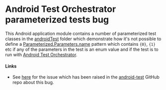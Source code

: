 # Android Test Orchestrator parameterized tests bug

This Android application module contains a number of parameterized test classes in the [androidTest](src/androidTest/java) folder
which demonstrate how it's not possible to define a [Parameterized.Parameters.name](https://junit.org/junit4/javadoc/4.13/org/junit/runners/Parameterized.Parameters.html#name) pattern
which contains `{0}`, `{1}` etc if any of the parameters in the test is an enum value and if the test is to run with [Android Test Orchestrator](https://developer.android.com/training/testing/junit-runner#using-android-test-orchestrator).

#### Links

* See [here](https://github.com/android/android-test/issues/975) for the issue which has been raised in the [android-test](https://github.com/android/android-test) GitHub repo about this bug.
